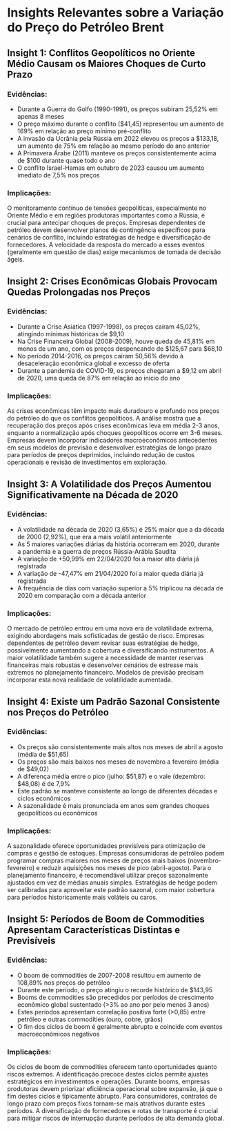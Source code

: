 # Insights Relevantes sobre a Variação do Preço do Petróleo Brent

## Insight 1: Conflitos Geopolíticos no Oriente Médio Causam os Maiores Choques de Curto Prazo

### Evidências:
- Durante a Guerra do Golfo (1990-1991), os preços subiram 25,52% em apenas 8 meses
- O preço máximo durante o conflito ($41,45) representou um aumento de 169% em relação ao preço mínimo pré-conflito
- A invasão da Ucrânia pela Rússia em 2022 elevou os preços a $133,18, um aumento de 75% em relação ao mesmo período do ano anterior
- A Primavera Árabe (2011) manteve os preços consistentemente acima de $100 durante quase todo o ano
- O conflito Israel-Hamas em outubro de 2023 causou um aumento imediato de 7,5% nos preços

### Implicações:
O monitoramento contínuo de tensões geopolíticas, especialmente no Oriente Médio e em regiões produtoras importantes como a Rússia, é crucial para antecipar choques de preços. Empresas dependentes de petróleo devem desenvolver planos de contingência específicos para cenários de conflito, incluindo estratégias de hedge e diversificação de fornecedores. A velocidade da resposta do mercado a esses eventos (geralmente em questão de dias) exige mecanismos de tomada de decisão ágeis.

## Insight 2: Crises Econômicas Globais Provocam Quedas Prolongadas nos Preços

### Evidências:
- Durante a Crise Asiática (1997-1998), os preços caíram 45,02%, atingindo mínimas históricas de $9,10
- Na Crise Financeira Global (2008-2009), houve queda de 45,81% em menos de um ano, com os preços despencando de $125,67 para $68,10
- No período 2014-2016, os preços caíram 50,56% devido à desaceleração econômica global e excesso de oferta
- Durante a pandemia de COVID-19, os preços chegaram a $9,12 em abril de 2020, uma queda de 87% em relação ao início do ano

### Implicações:
As crises econômicas têm impacto mais duradouro e profundo nos preços do petróleo do que os conflitos geopolíticos. A análise mostra que a recuperação dos preços após crises econômicas leva em média 2-3 anos, enquanto a normalização após choques geopolíticos ocorre em 3-6 meses. Empresas devem incorporar indicadores macroeconômicos antecedentes em seus modelos de previsão e desenvolver estratégias de longo prazo para períodos de preços deprimidos, incluindo redução de custos operacionais e revisão de investimentos em exploração.

## Insight 3: A Volatilidade dos Preços Aumentou Significativamente na Década de 2020

### Evidências:
- A volatilidade na década de 2020 (3,65%) é 25% maior que a da década de 2000 (2,92%), que era a mais volátil anteriormente
- As 5 maiores variações diárias da história ocorreram em 2020, durante a pandemia e a guerra de preços Rússia-Arábia Saudita
- A variação de +50,99% em 22/04/2020 foi a maior alta diária já registrada
- A variação de -47,47% em 21/04/2020 foi a maior queda diária já registrada
- A frequência de dias com variação superior a 5% triplicou na década de 2020 em comparação com a década anterior

### Implicações:
O mercado de petróleo entrou em uma nova era de volatilidade extrema, exigindo abordagens mais sofisticadas de gestão de risco. Empresas dependentes de petróleo devem revisar suas estratégias de hedge, possivelmente aumentando a cobertura e diversificando instrumentos. A maior volatilidade também sugere a necessidade de manter reservas financeiras mais robustas e desenvolver cenários de estresse mais extremos no planejamento financeiro. Modelos de previsão precisam incorporar esta nova realidade de volatilidade aumentada.

## Insight 4: Existe um Padrão Sazonal Consistente nos Preços do Petróleo

### Evidências:
- Os preços são consistentemente mais altos nos meses de abril a agosto (média de $51,65)
- Os preços são mais baixos nos meses de novembro a fevereiro (média de $49,02)
- A diferença média entre o pico (julho: $51,87) e o vale (dezembro: $48,08) é de 7,9%
- Este padrão se manteve consistente ao longo de diferentes décadas e ciclos econômicos
- A sazonalidade é mais pronunciada em anos sem grandes choques geopolíticos ou econômicos

### Implicações:
A sazonalidade oferece oportunidades previsíveis para otimização de compras e gestão de estoques. Empresas consumidoras de petróleo podem programar compras maiores nos meses de preços mais baixos (novembro-fevereiro) e reduzir aquisições nos meses de pico (abril-agosto). Para o planejamento financeiro, é recomendável utilizar preços sazonalmente ajustados em vez de médias anuais simples. Estratégias de hedge podem ser calibradas para aproveitar este padrão sazonal, com maior cobertura para períodos historicamente mais voláteis ou caros.

## Insight 5: Períodos de Boom de Commodities Apresentam Características Distintas e Previsíveis

### Evidências:
- O boom de commodities de 2007-2008 resultou em aumento de 108,89% nos preços do petróleo
- Durante este período, o preço atingiu o recorde histórico de $143,95
- Booms de commodities são precedidos por períodos de crescimento econômico global sustentado (>3% ao ano por pelo menos 3 anos)
- Estes períodos apresentam correlação positiva forte (>0,85) entre petróleo e outras commodities (ouro, cobre, grãos)
- O fim dos ciclos de boom é geralmente abrupto e coincide com eventos macroeconômicos negativos

### Implicações:
Os ciclos de boom de commodities oferecem tanto oportunidades quanto riscos extremos. A identificação precoce destes ciclos permite ajustes estratégicos em investimentos e operações. Durante booms, empresas produtoras devem priorizar eficiência operacional sobre expansão, já que o fim destes ciclos é tipicamente abrupto. Para consumidores, contratos de longo prazo com preços fixos tornam-se mais atrativos durante estes períodos. A diversificação de fornecedores e rotas de transporte é crucial para mitigar riscos de interrupção durante períodos de alta demanda global.
